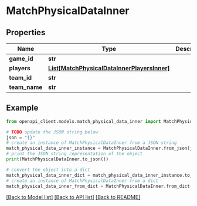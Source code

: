 # MatchPhysicalDataInner


## Properties

Name | Type | Description | Notes
------------ | ------------- | ------------- | -------------
**game_id** | **str** |  | [optional] 
**players** | [**List[MatchPhysicalDataInnerPlayersInner]**](MatchPhysicalDataInnerPlayersInner.md) |  | [optional] 
**team_id** | **str** |  | [optional] 
**team_name** | **str** |  | [optional] 

## Example

```python
from openapi_client.models.match_physical_data_inner import MatchPhysicalDataInner

# TODO update the JSON string below
json = "{}"
# create an instance of MatchPhysicalDataInner from a JSON string
match_physical_data_inner_instance = MatchPhysicalDataInner.from_json(json)
# print the JSON string representation of the object
print(MatchPhysicalDataInner.to_json())

# convert the object into a dict
match_physical_data_inner_dict = match_physical_data_inner_instance.to_dict()
# create an instance of MatchPhysicalDataInner from a dict
match_physical_data_inner_from_dict = MatchPhysicalDataInner.from_dict(match_physical_data_inner_dict)
```
[[Back to Model list]](../README.md#documentation-for-models) [[Back to API list]](../README.md#documentation-for-api-endpoints) [[Back to README]](../README.md)


